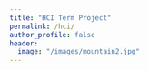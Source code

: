 ```yaml
---
title: "HCI Term Project"
permalink: /hci/
author_profile: false
header: 
  image: "/images/mountain2.jpg"
---
```

